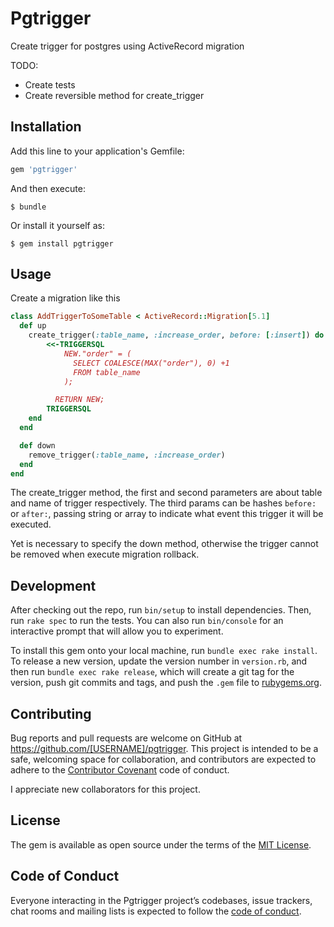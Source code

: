 # Pgtrigger

Create trigger for postgres using ActiveRecord migration

TODO:
 - Create tests
 - Create reversible method for create_trigger
## Installation

Add this line to your application's Gemfile:

```ruby
gem 'pgtrigger'
```

And then execute:

    $ bundle

Or install it yourself as:

    $ gem install pgtrigger

## Usage

Create a migration like this

```ruby
class AddTriggerToSomeTable < ActiveRecord::Migration[5.1]
  def up
    create_trigger(:table_name, :increase_order, before: [:insert]) do
        <<-TRIGGERSQL
            NEW."order" = (
              SELECT COALESCE(MAX("order"), 0) +1
              FROM table_name
            );

          RETURN NEW;
        TRIGGERSQL
    end
  end

  def down
    remove_trigger(:table_name, :increase_order)
  end
end
```

The create_trigger method, the first and second parameters are about table and name of trigger respectively.
The third params can be hashes ```before:``` or ```after:```, passing string or array to indicate what event this trigger it will be executed.

Yet is necessary to specify the down method, otherwise the trigger cannot be removed when execute migration rollback.

## Development

After checking out the repo, run `bin/setup` to install dependencies. Then, run `rake spec` to run the tests. You can also run `bin/console` for an interactive prompt that will allow you to experiment.

To install this gem onto your local machine, run `bundle exec rake install`. To release a new version, update the version number in `version.rb`, and then run `bundle exec rake release`, which will create a git tag for the version, push git commits and tags, and push the `.gem` file to [rubygems.org](https://rubygems.org).

## Contributing

Bug reports and pull requests are welcome on GitHub at https://github.com/[USERNAME]/pgtrigger. This project is intended to be a safe, welcoming space for collaboration, and contributors are expected to adhere to the [Contributor Covenant](http://contributor-covenant.org) code of conduct.

I appreciate new collaborators for this project.

## License

The gem is available as open source under the terms of the [MIT License](http://opensource.org/licenses/MIT).

## Code of Conduct

Everyone interacting in the Pgtrigger project’s codebases, issue trackers, chat rooms and mailing lists is expected to follow the [code of conduct](https://github.com/alencarandre/pgtrigger/blob/master/CODE_OF_CONDUCT.md).
